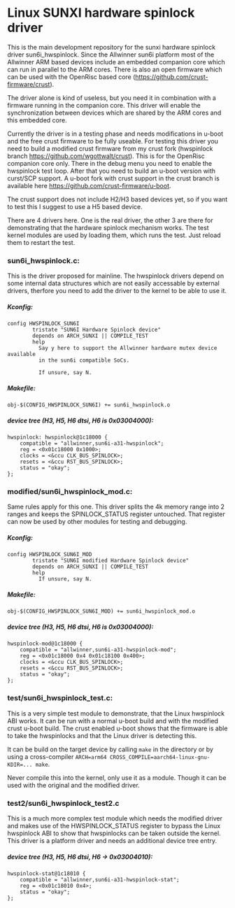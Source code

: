 # Linux SUNXI hardware spinlock driver
This is the main development repository for the sunxi hardware spinlock
driver sun6i_hwspinlock. Since the Allwinner sun6i platform most of the
Allwinner ARM based devices include an embedded companion core which can
run in parallel to the ARM cores. There is also an open firmware which
can be used with the OpenRisc based core (https://github.com/crust-firmware/crust).

The driver alone is kind of useless, but you need it in combination with
a firmware running in the companion core. This driver will enable the
synchronization between devices which are shared by the ARM cores and
this embedded core.

Currently the driver is in a testing phase and needs modifications in
u-boot and the free crust firmware to be fully useable. For testing this
driver you need to build a modified crust firmware from my crust fork
(hwspinlock branch https://github.com/wgottwalt/crust). This is for the
OpenRisc companion core only. There in the debug menu you need to enable
the hwspinlock test loop. After that you need to build an u-boot version
with curst/SCP support. A u-boot fork with crust support in the crust
branch is available here https://github.com/crust-firmware/u-boot.

The crust support does not include H2/H3 based devices yet, so if you
want to test this I suggest to use a H5 based device.

There are 4 drivers here. One is the real driver, the other 3 are there
for demonstrating that the hardware spinlock mechanism works. The test
kernel modules are used by loading them, which runs the test. Just
reload them to restart the test.

### sun6i_hwspinlock.c:
This is the driver proposed for mainline. The hwspinlock drivers depend
on some internal data structures which are not easily accessable by
external drivers, therfore you need to add the driver to the kernel to
be able to use it.

##### Kconfig:
```
config HWSPINLOCK_SUN6I
        tristate "SUN6I Hardware Spinlock device"
        depends on ARCH_SUNXI || COMPILE_TEST
        help
          Say y here to support the Allwinner hardware mutex device available
          in the sun6i compatible SoCs.

          If unsure, say N.
```

##### Makefile:
```
obj-$(CONFIG_HWSPINLOCK_SUN6I) += sun6i_hwspinlock.o
```

##### device tree (H3, H5, H6 dtsi, H6 is 0x03004000):
```
hwspinlock: hwspinlock@1c18000 {
	compatible = "allwinner,sun6i-a31-hwspinlock";
	reg = <0x01c18000 0x1000>;
	clocks = <&ccu CLK_BUS_SPINLOCK>;
	resets = <&ccu RST_BUS_SPINLOCK>;
	status = "okay";
};
```

### modified/sun6i_hwspinlock_mod.c:

Same rules apply for this one. This driver splits the 4k memory range into
2 ranges and keeps the SPINLOCK_STATUS register untouched. That register
can now be used by other modules for testing and debugging.

##### Kconfig:
```
config HWSPINLOCK_SUN6I_MOD
        tristate "SUN6I modified Hardware Spinlock device"
        depends on ARCH_SUNXI || COMPILE_TEST
        help
          If unsure, say N.
```

##### Makefile:
```
obj-$(CONFIG_HWSPINLOCK_SUN6I_MOD) += sun6i_hwspinlock_mod.o
```

##### device tree (H3, H5, H6 dtsi, H6 is 0x03004000):
```
hwspinlock-mod@1c18000 {
	compatible = "allwinner,sun6i-a31-hwspinlock-mod";
	reg = <0x01c18000 0x4 0x01c18100 0x400>;
	clocks = <&ccu CLK_BUS_SPINLOCK>;
	resets = <&ccu RST_BUS_SPINLOCK>;
	status = "okay";
};
```

### test/sun6i_hwspinlock_test.c:
This is a very simple test module to demonstrate, that the Linux hwspinlock
ABI works. It can be run with a normal u-boot build and with the modified
crust u-boot build. The crust enabled u-boot shows that the firmware is
able to take the hwspinlocks and that the Linux driver is detecting this.

It can be build on the target device by calling `make` in the directory
or by using a cross-compiler
`ARCH=arm64 CROSS_COMPILE=aarch64-linux-gnu- KDIR=... make`.

Never compile this into the kernel, only use it as a module. Though it
can be used with the original and the modified driver.

### test2/sun6i_hwspinlock_test2.c
This is a much more complex test module which needs the modified driver
and makes use of the HWSPINLOCK_STATUS register to bypass the Linux
hwspinlock ABI to show that hwspinlocks can be taken outside the kernel.
This driver is a platform driver and needs an additional device tree
entry.

##### device tree (H3, H5, H6 dtsi, H6 -> 0x03004010):
```
hwspinlock-stat@1c18010 {
	compatible = "allwinner,sun6i-a31-hwspinlock-stat";
	reg = <0x01c18010 0x4>;
	status = "okay";
};
```
